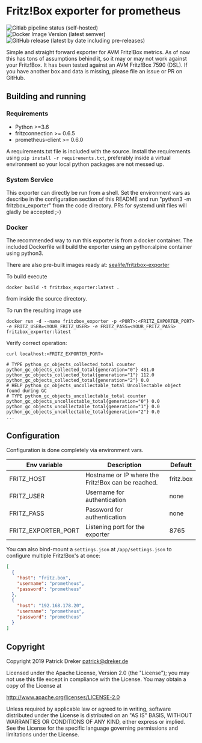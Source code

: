 # Fritz!Box exporter for prometheus

![Gitlab pipeline status (self-hosted)](https://img.shields.io/gitlab/pipeline/SeaLife-Docker/fritzbox_exporter/master?gitlab_url=https%3A%2F%2Fgit.r3ktm8.de&style=flat-square)
![Docker Image Version (latest semver)](https://img.shields.io/docker/v/sealife/fritzbox-exporter?sort=semver&style=flat-square&label=docker%20release)
![GitHub release (latest by date including pre-releases)](https://img.shields.io/github/v/release/sealife/fritzbox_exporter?include_prereleases&label=software%20release&style=flat-square)

Simple and straight forward exporter for AVM Fritz!Box metrics. As of now this has tons of assumptions behind it, so it may or may not work against your Fritz!Box. It has been tested against an AVM Fritz!Box 7590 (DSL). If you have another box and data is missing, please file an issue or PR on GitHub.

## Building and running

### Requirements

* Python >=3.6
* fritzconnection >= 0.6.5
* prometheus-client >= 0.6.0

A requirements.txt file is included with the source. Install the requirements using `pip install -r requirements.txt`, preferably inside a virtual environment so your local python packages are not messed up.

### System Service
This exporter can directly be run from a shell. Set the environment vars as describe in the configuration section of this README and run "python3 -m fritzbox_exporter" from the code directory. PRs for systemd unit files will gladly be accepted ;-)

### Docker
The recommended way to run this exporter is from a docker container.
The included Dockerfile will build the exporter using an python:alpine container using python3.

There are also pre-built images ready at: [sealife/fritzbox-exporter](https://hub.docker.com/repository/docker/sealife/fritzbox-exporter)

To build execute

```docker build -t fritzbox_exporter:latest .```

from inside the source directory.

To run the resulting image use

```docker run -d --name fritzbox_exporter -p <PORT>:<FRITZ_EXPORTER_PORT> -e FRITZ_USER=<YOUR_FRITZ_USER> -e FRITZ_PASS=<YOUR_FRITZ_PASS> fritzbox_exporter:latest```

Verify correct operation:

```curl localhost:<FRITZ_EXPORTER_PORT>```

```# HELP python_gc_objects_collected_total Objects collected during gc
# TYPE python_gc_objects_collected_total counter
python_gc_objects_collected_total{generation="0"} 481.0
python_gc_objects_collected_total{generation="1"} 112.0
python_gc_objects_collected_total{generation="2"} 0.0
# HELP python_gc_objects_uncollectable_total Uncollectable object found during GC
# TYPE python_gc_objects_uncollectable_total counter
python_gc_objects_uncollectable_total{generation="0"} 0.0
python_gc_objects_uncollectable_total{generation="1"} 0.0
python_gc_objects_uncollectable_total{generation="2"} 0.0
...
```

## Configuration

Configuration is done completely via environment vars.

| Env variable | Description | Default |
|--------------|-------------|---------|
| FRITZ_HOST   | Hostname or IP where the Fritz!Box can be reached. | fritz.box |
| FRITZ_USER   | Username for authentication | none |
| FRITZ_PASS   | Password for authentication | none |
| FRITZ_EXPORTER_PORT | Listening port for the exporter | 8765 |

You can also bind-mount a `settings.json` at `/app/settings.json` to configure multiple Fritz!Box's at once:

```json
[
  {
    "host": "fritz.box",
    "username": "prometheus",
    "password": "prometheus"
  },
  {
    "host": "192.168.178.20",
    "username": "prometheus",
    "password": "prometheus"
  }
]
```

## Copyright

Copyright 2019 Patrick Dreker <patrick@dreker.de>

Licensed under the Apache License, Version 2.0 (the "License");
you may not use this file except in compliance with the License.
You may obtain a copy of the License at

  http://www.apache.org/licenses/LICENSE-2.0

Unless required by applicable law or agreed to in writing, software
distributed under the License is distributed on an "AS IS" BASIS,
WITHOUT WARRANTIES OR CONDITIONS OF ANY KIND, either express or implied.
See the License for the specific language governing permissions and
limitations under the License.
